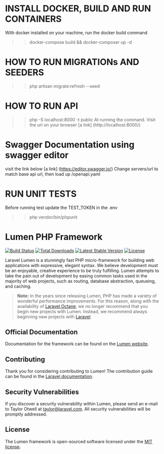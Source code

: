 # INSTALL DOCKER, BUILD AND RUN CONTAINERS
 With docker installed on your machine, run the docker build command

>> docker-compose build && docker-composer up -d 

# HOW TO RUN MIGRATIONs AND SEEDERS
>> php artisan migrate:refresh --seed

# HOW TO RUN API
>> php -S localhost:8000 -t public
At running the command. Visit the url on your browser
[a link] (http://localhost:8000/)


# Swagger Documentation using swagger editor
visit the link below
[a link] (https://editor.swagger.io/)
Change servers/url to match base api url, then load up /openapi.yaml


# RUN UNIT TESTS
Before running test update the TEST_TOKEN in the .env
>> php vendor/bin/phpunit


# Lumen PHP Framework

[![Build Status](https://travis-ci.org/laravel/lumen-framework.svg)](https://travis-ci.org/laravel/lumen-framework)
[![Total Downloads](https://img.shields.io/packagist/dt/laravel/lumen-framework)](https://packagist.org/packages/laravel/lumen-framework)
[![Latest Stable Version](https://img.shields.io/packagist/v/laravel/lumen-framework)](https://packagist.org/packages/laravel/lumen-framework)
[![License](https://img.shields.io/packagist/l/laravel/lumen)](https://packagist.org/packages/laravel/lumen-framework)

Laravel Lumen is a stunningly fast PHP micro-framework for building web applications with expressive, elegant syntax. We believe development must be an enjoyable, creative experience to be truly fulfilling. Lumen attempts to take the pain out of development by easing common tasks used in the majority of web projects, such as routing, database abstraction, queueing, and caching.

> **Note:** In the years since releasing Lumen, PHP has made a variety of wonderful performance improvements. For this reason, along with the availability of [Laravel Octane](https://laravel.com/docs/octane), we no longer recommend that you begin new projects with Lumen. Instead, we recommend always beginning new projects with [Laravel](https://laravel.com).

## Official Documentation

Documentation for the framework can be found on the [Lumen website](https://lumen.laravel.com/docs).

## Contributing

Thank you for considering contributing to Lumen! The contribution guide can be found in the [Laravel documentation](https://laravel.com/docs/contributions).

## Security Vulnerabilities

If you discover a security vulnerability within Lumen, please send an e-mail to Taylor Otwell at taylor@laravel.com. All security vulnerabilities will be promptly addressed.

## License

The Lumen framework is open-sourced software licensed under the [MIT license](https://opensource.org/licenses/MIT).

